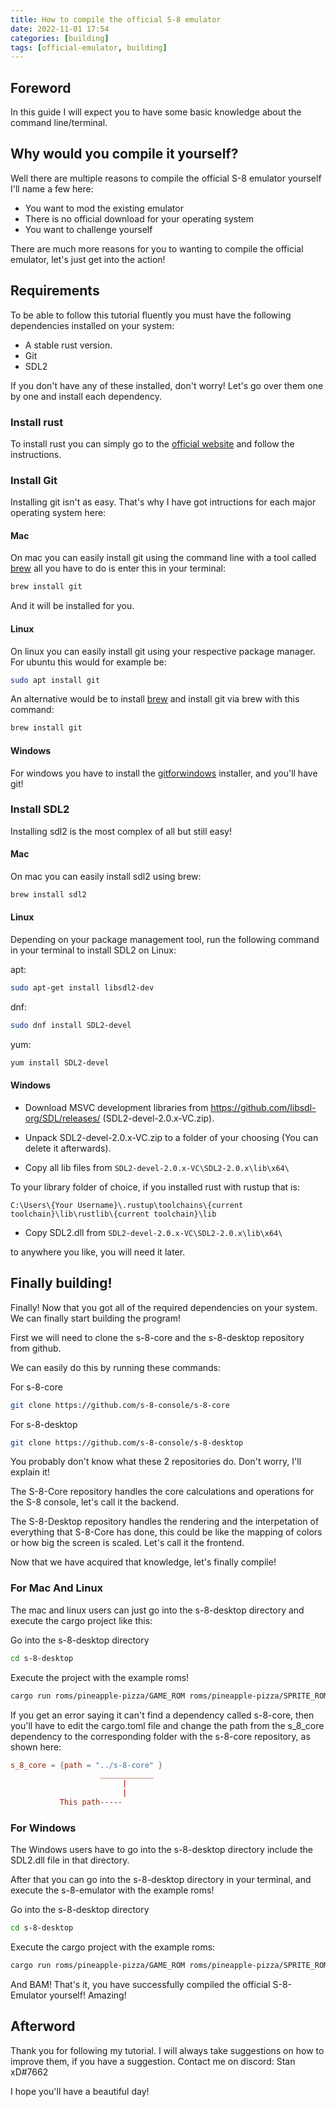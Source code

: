 ```yaml
---
title: How to compile the official S-8 emulator
date: 2022-11-01 17:54
categories: [building]
tags: [official-emulator, building]
---
```


## Foreword

In this guide I will expect you to have some basic knowledge about the command line/terminal.


## Why would you compile it yourself?

Well there are multiple reasons to compile the official S-8 emulator yourself I'll name a few here:

* You want to mod the existing emulator
* There is no official download for your operating system
* You want to challenge yourself

There are much more reasons for you to wanting to compile the official emulator, let's just get into the action!


## Requirements

To be able to follow this tutorial fluently you must have the following dependencies installed on your system:

* A stable rust version.
* Git
* SDL2

If you don't have any of these installed, don't worry! Let's go over them one by one and install each dependency.

### Install rust

To install rust you can simply go to the [official website](https://www.rust-lang.org/tools/install) and follow the instructions.

### Install Git

Installing git isn't as easy. That's why I have got intructions for each major operating system here:

#### Mac

On mac you can easily install git using the command line with a tool called [brew](https://brew.sh/) all you have to do is enter this in your terminal:

```bash
brew install git
```

And it will be installed for you.

#### Linux

On linux you can easily install git using your respective package manager. For ubuntu this would for example be:

```bash
sudo apt install git
```

An alternative would be to install [brew](https://brew.sh/) and install git via brew with this command:

```bash
brew install git
```

#### Windows

For windows you have to install the [gitforwindows](https://gitforwindows.org/) installer, and you'll have git!

### Install SDL2

Installing sdl2 is the most complex of all but still easy!

#### Mac

On mac you can easily install sdl2 using brew:

```bash
brew install sdl2
```

#### Linux

Depending on your package management tool, run the following command in your terminal to install SDL2 on Linux:

apt:
```bash
sudo apt-get install libsdl2-dev
```

dnf:
```bash
sudo dnf install SDL2-devel
```

yum:
```bash
yum install SDL2-devel
```


#### Windows

* Download MSVC development libraries from https://github.com/libsdl-org/SDL/releases/ (SDL2-devel-2.0.x-VC.zip).

* Unpack SDL2-devel-2.0.x-VC.zip to a folder of your choosing (You can delete it afterwards).

* Copy all lib files from ```SDL2-devel-2.0.x-VC\SDL2-2.0.x\lib\x64\```

To your library folder of choice, if you installed rust with rustup that is:

```
C:\Users\{Your Username}\.rustup\toolchains\{current toolchain}\lib\rustlib\{current toolchain}\lib
```

* Copy SDL2.dll from ```SDL2-devel-2.0.x-VC\SDL2-2.0.x\lib\x64\```

to anywhere you like, you will need it later.

## Finally building!

Finally! Now that you got all of the required dependencies on your system. We can finally start building the program!

First we will need to clone the s-8-core and the s-8-desktop repository from github.

We can easily do this by running these commands:


For s-8-core
```bash
git clone https://github.com/s-8-console/s-8-core
```

For s-8-desktop
```bash
git clone https://github.com/s-8-console/s-8-desktop
```

You probably don't know what these 2 repositories do. Don't worry, I'll explain it!

The S-8-Core repository handles the core calculations and operations for the S-8 console, let's call it the backend.

The S-8-Desktop repository handles the rendering and the interpetation of everything that S-8-Core has done, this could be like the mapping of colors or how big the screen is scaled. Let's call it the frontend.

Now that we have acquired that knowledge, let's finally compile!

### For Mac And Linux

The mac and linux users can just go into the s-8-desktop directory and execute the cargo project like this:

Go into the s-8-desktop directory
```bash
cd s-8-desktop
```

Execute the project with the example roms!
```bash
cargo run roms/pineapple-pizza/GAME_ROM roms/pineapple-pizza/SPRITE_ROM roms/FONT_SET
```

If you get an error saying it can't find a dependency called s-8-core, then you'll have to edit the cargo.toml file and change the path from the s_8_core dependency to the corresponding folder with the s-8-core repository, as shown here:

```toml
s_8_core = {path = "../s-8-core" }
                    ____________
                         |
                         |
           This path-----
```

### For Windows

The Windows users have to go into the s-8-desktop directory include the SDL2.dll file in that directory.

After that you can go into the s-8-desktop directory in your terminal, and execute the s-8-emulator with the example roms!


Go into the s-8-desktop directory
```bash
cd s-8-desktop
```

Execute the cargo project with the example roms:

```bash
cargo run roms/pineapple-pizza/GAME_ROM roms/pineapple-pizza/SPRITE_ROM roms/FONT_SET
```

And BAM! That's it, you have successfully compiled the official S-8-Emulator yourself! Amazing!

## Afterword

Thank you for following my tutorial. I will always take suggestions on how to improve them, if you have a suggestion. Contact me on discord: Stan xD#7662

I hope you'll have a beautiful day!
